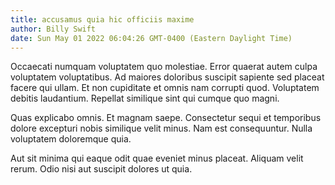 ```yaml
---
title: accusamus quia hic officiis maxime
author: Billy Swift
date: Sun May 01 2022 06:04:26 GMT-0400 (Eastern Daylight Time)
---
```

Occaecati numquam voluptatem quo molestiae. Error quaerat autem culpa voluptatem voluptatibus. Ad maiores doloribus suscipit sapiente sed placeat facere qui ullam. Et non cupiditate et omnis nam corrupti quod. Voluptatem debitis laudantium. Repellat similique sint qui cumque quo magni.

 Quas explicabo omnis. Et magnam saepe. Consectetur sequi et temporibus dolore excepturi nobis similique velit minus. Nam est consequuntur. Nulla voluptatem doloremque quia.

 Aut sit minima qui eaque odit quae eveniet minus placeat. Aliquam velit rerum. Odio nisi aut suscipit dolores ut quia.